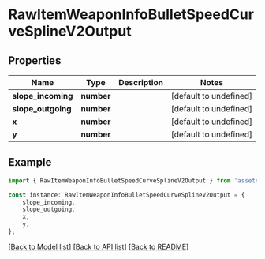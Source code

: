 # RawItemWeaponInfoBulletSpeedCurveSplineV2Output


## Properties

Name | Type | Description | Notes
------------ | ------------- | ------------- | -------------
**slope_incoming** | **number** |  | [default to undefined]
**slope_outgoing** | **number** |  | [default to undefined]
**x** | **number** |  | [default to undefined]
**y** | **number** |  | [default to undefined]

## Example

```typescript
import { RawItemWeaponInfoBulletSpeedCurveSplineV2Output } from 'assets-deadlock-api-client';

const instance: RawItemWeaponInfoBulletSpeedCurveSplineV2Output = {
    slope_incoming,
    slope_outgoing,
    x,
    y,
};
```

[[Back to Model list]](../README.md#documentation-for-models) [[Back to API list]](../README.md#documentation-for-api-endpoints) [[Back to README]](../README.md)
